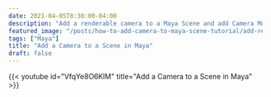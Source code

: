 ```yaml
---
date: 2021-04-05T8:30:00-04:00
description: "Add a renderable camera to a Maya Scene and add Camera Movement"
featured_image: "/posts/how-to-add-camera-to-maya-scene-tutorial/add-renderable-camera-to-maya-scene-tutorial.jpg"
tags: ["Maya"]
title: "Add a Camera to a Scene in Maya"
draft: false
---
```


{{< youtube id="VfqYe8O6KlM" title="Add a Camera to a Scene in Maya" >}}
